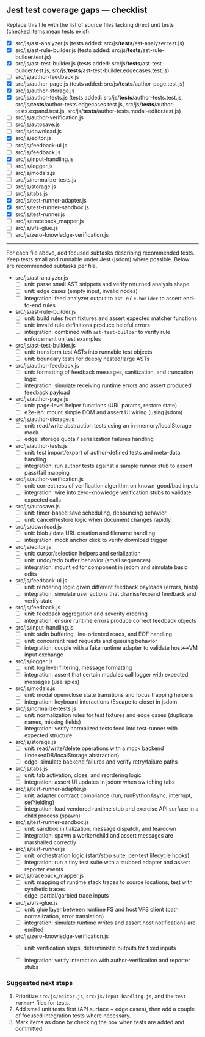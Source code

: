 ## Jest test coverage gaps — checklist

Replace this file with the list of source files lacking direct unit tests (checked items mean tests exist).

- [x] src/js/ast-analyzer.js  (tests added: src/js/__tests__/ast-analyzer.test.js)
- [x] src/js/ast-rule-builder.js  (tests added: src/js/__tests__/ast-rule-builder.test.js)
- [x] src/js/ast-test-builder.js  (tests added: src/js/__tests__/ast-test-builder.test.js, src/js/__tests__/ast-test-builder.edgecases.test.js)
- [ ] src/js/author-feedback.js
- [x] src/js/author-page.js  (tests added: src/js/__tests__/author-page.test.js)
- [x] src/js/author-storage.js
- [x] src/js/author-tests.js  (tests added: src/js/__tests__/author-tests.test.js, src/js/__tests__/author-tests.edgecases.test.js, src/js/__tests__/author-tests.expand.test.js, src/js/__tests__/author-tests.modal-editor.test.js)
- [ ] src/js/author-verification.js
- [ ] src/js/autosave.js
- [ ] src/js/download.js
- [x] src/js/editor.js
- [ ] src/js/feedback-ui.js
- [ ] src/js/feedback.js
- [x] src/js/input-handling.js
- [ ] src/js/logger.js
- [ ] src/js/modals.js
- [ ] src/js/normalize-tests.js
- [ ] src/js/storage.js
- [ ] src/js/tabs.js
- [x] src/js/test-runner-adapter.js
- [x] src/js/test-runner-sandbox.js
- [x] src/js/test-runner.js
- [ ] src/js/traceback_mapper.js
- [ ] src/js/vfs-glue.js
- [ ] src/js/zero-knowledge-verification.js

---

For each file above, add focused subtasks describing recommended tests. Keep tests small and runnable under Jest (jsdom) where possible. Below are recommended subtasks per file.

- src/js/ast-analyzer.js
	- [ ] unit: parse small AST snippets and verify returned analysis shape
	- [ ] unit: edge cases (empty input, invalid nodes)
	- [ ] integration: feed analyzer output to `ast-rule-builder` to assert end-to-end rules

- src/js/ast-rule-builder.js
	- [ ] unit: build rules from fixtures and assert expected matcher functions
	- [ ] unit: invalid rule definitions produce helpful errors
	- [ ] integration: combined with `ast-test-builder` to verify rule enforcement on test examples

- src/js/ast-test-builder.js
	- [ ] unit: transform test ASTs into runnable test objects
	- [ ] unit: boundary tests for deeply nested/large ASTs

- src/js/author-feedback.js
	- [ ] unit: formatting of feedback messages, sanitization, and truncation logic
	- [ ] integration: simulate receiving runtime errors and assert produced feedback payload

- src/js/author-page.js
	- [ ] unit: page-level helper functions (URL params, restore state)
	- [ ] e2e-ish: mount simple DOM and assert UI wiring (using jsdom)

- src/js/author-storage.js
	- [ ] unit: read/write abstraction tests using an in-memory/localStorage mock
	- [ ] edge: storage quota / serialization failures handling

- src/js/author-tests.js
	- [ ] unit: test import/export of author-defined tests and meta-data handling
	- [ ] integration: run author tests against a sample runner stub to assert pass/fail mapping

- src/js/author-verification.js
	- [ ] unit: correctness of verification algorithm on known-good/bad inputs
	- [ ] integration: wire into zero-knowledge verification stubs to validate expected calls

- src/js/autosave.js
	- [ ] unit: timer-based save scheduling, debouncing behavior
	- [ ] unit: cancel/restore logic when document changes rapidly

- src/js/download.js
	- [ ] unit: blob / data URL creation and filename handling
	- [ ] integration: mock anchor click to verify download trigger

- src/js/editor.js
	- [ ] unit: cursor/selection helpers and serialization
	- [ ] unit: undo/redo buffer behavior (small sequences)
	- [ ] integration: mount editor component in jsdom and simulate basic edits

- src/js/feedback-ui.js
	- [ ] unit: rendering logic given different feedback payloads (errors, hints)
	- [ ] integration: simulate user actions that dismiss/expand feedback and verify state

- src/js/feedback.js
	- [ ] unit: feedback aggregation and severity ordering
	- [ ] integration: ensure runtime errors produce correct feedback objects

- src/js/input-handling.js
	- [ ] unit: stdin buffering, line-oriented reads, and EOF handling
	- [ ] unit: concurrent read requests and queuing behavior
	- [ ] integration: couple with a fake runtime adapter to validate host<->VM input exchange

- src/js/logger.js
	- [ ] unit: log level filtering, message formatting
	- [ ] integration: assert that certain modules call logger with expected messages (use spies)

- src/js/modals.js
	- [ ] unit: modal open/close state transitions and focus trapping helpers
	- [ ] integration: keyboard interactions (Escape to close) in jsdom

- src/js/normalize-tests.js
	- [ ] unit: normalization rules for test fixtures and edge cases (duplicate names, missing fields)
	- [ ] integration: verify normalized tests feed into test-runner with expected structure

- src/js/storage.js
	- [ ] unit: read/write/delete operations with a mock backend (IndexedDB/localStorage abstraction)
	- [ ] edge: simulate backend failures and verify retry/failure paths

- src/js/tabs.js
	- [ ] unit: tab activation, close, and reordering logic
	- [ ] integration: assert UI updates in jsdom when switching tabs

- src/js/test-runner-adapter.js
	- [ ] unit: adapter contract compliance (run, runPythonAsync, interrupt, setYielding)
	- [ ] integration: load vendored runtime stub and exercise API surface in a child process (spawn)

- src/js/test-runner-sandbox.js
	- [ ] unit: sandbox initialization, message dispatch, and teardown
	- [ ] integration: spawn a worker/child and assert messages are marshalled correctly

- src/js/test-runner.js
	- [ ] unit: orchestration logic (start/stop suite, per-test lifecycle hooks)
	- [ ] integration: run a tiny test suite with a stubbed adapter and assert reporter events

- src/js/traceback_mapper.js
	- [ ] unit: mapping of runtime stack traces to source locations; test with synthetic traces
	- [ ] edge: partial/garbled trace inputs

- src/js/vfs-glue.js
	- [ ] unit: glue layer between runtime FS and host VFS client (path normalization, error translation)
	- [ ] integration: simulate runtime writes and assert host notifications are emitted

- src/js/zero-knowledge-verification.js
	- [ ] unit: verification steps, deterministic outputs for fixed inputs
	- [ ] integration: verify interaction with author-verification and reporter stubs


### Suggested next steps

1. Prioritize `src/js/editor.js`, `src/js/input-handling.js`, and the `test-runner*` files for tests.
2. Add small unit tests first (API surface + edge cases), then add a couple of focused integration tests where necessary.
3. Mark items as done by checking the box when tests are added and committed.
